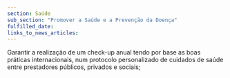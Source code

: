 ```yaml
---
section: Saúde
sub_section: "Promover a Saúde e a Prevenção da Doença"
fulfilled_date:
links_to_news_articles:
---
```


Garantir a realização de um check-up anual tendo por base as boas práticas internacionais, num protocolo personalizado de cuidados de saúde entre prestadores públicos, privados e sociais;